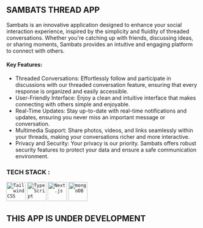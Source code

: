 ## SAMBATS THREAD APP
Sambats is an innovative application designed to enhance your social interaction experience, inspired by the simplicity and fluidity of threaded conversations. Whether you're catching up with friends, discussing ideas, or sharing moments, Sambats provides an intuitive and engaging platform to connect with others.

#### Key Features:

- Threaded Conversations: Effortlessly follow and participate in discussions with our threaded conversation feature, ensuring that every response is organized and easily accessible.<br>
- User-Friendly Interface: Enjoy a clean and intuitive interface that makes connecting with others simple and enjoyable.<br>
- Real-Time Updates: Stay up-to-date with real-time notifications and updates, ensuring you never miss an important message or conversation.<br>
- Multimedia Support: Share photos, videos, and links seamlessly within your threads, making your conversations richer and more interactive.<br>
- Privacy and Security: Your privacy is our priority. Sambats offers robust security features to protect your data and ensure a safe communication environment.<br>


### TECH STACK :
<div >
	<code><img width="50" src="https://user-images.githubusercontent.com/25181517/202896760-337261ed-ee92-4979-84c4-d4b829c7355d.png" alt="Tailwind CSS" title="Tailwind CSS"/></code>
	<code><img width="50" src="https://user-images.githubusercontent.com/25181517/183890598-19a0ac2d-e88a-4005-a8df-1ee36782fde1.png" alt="TypeScript" title="TypeScript"/></code>
	<code><img width="50" src="https://github.com/marwin1991/profile-technology-icons/assets/136815194/5f8c622c-c217-4649-b0a9-7e0ee24bd704" alt="Next.js" title="Next.js"/></code>
	<code><img width="50" src="https://user-images.githubusercontent.com/25181517/182884177-d48a8579-2cd0-447a-b9a6-ffc7cb02560e.png" alt="mongoDB" title="mongoDB"/></code>
</div>

## THIS APP IS UNDER DEVELOPMENT
